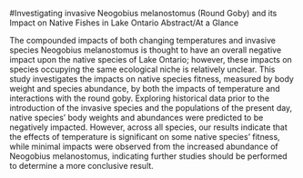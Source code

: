 #Investigating invasive Neogobius melanostomus (Round Goby) and its Impact on Native Fishes in Lake Ontario
Abstract/At a Glance

The compounded impacts of both changing temperatures and invasive species Neogobius melanostomus is thought to have an overall negative impact upon the native species of Lake Ontario; however, these impacts on species occupying the same ecological niche is relatively unclear. This study investigates the impacts on native species fitness, measured by body weight and species abundance, by both the impacts of temperature and interactions with the round goby. Exploring historical data prior to the introduction of the invasive species and the populations of the present day, native species’ body weights and abundances were predicted to be negatively impacted. However, across all species, our results indicate that the effects of temperature is significant on some native species’ fitness, while minimal impacts were observed from the increased abundance of Neogobius melanostomus, indicating further studies should be performed to determine a more conclusive result. 
